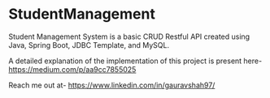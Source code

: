 # StudentManagement
Student Management System is a basic CRUD Restful API created using Java, Spring Boot, JDBC Template, and MySQL.

A detailed explanation of the implementation of this project is present here- https://medium.com/p/aa9cc7855025

Reach me out at- https://www.linkedin.com/in/gauravshah97/
